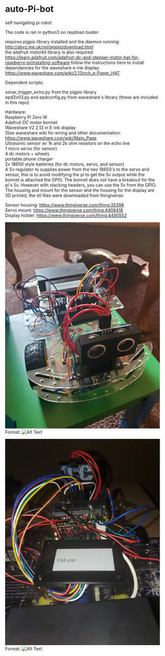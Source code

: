 # auto-Pi-bot
self navigating pi robot

The code is ran in python3 on raspbian buster 

requires pigpio library installed and the daemon running: http://abyz.me.uk/rpi/pigpio/download.html  
the adafruit motorkit library is also required: https://learn.adafruit.com/adafruit-dc-and-stepper-motor-hat-for-raspberry-pi/installing-software
follow the instructions here to install dependancies for the waveshare e-ink display: https://www.waveshare.com/wiki/2.13inch_e-Paper_HAT  


Dependent scripts:     

sonar_trigger_echo.py from the pigpio library  
epd2in13.py and epdconfig.py from waveshare's library 
(these are included in this repo)  

Hardware:  
Raspberry Pi Zero W  
Adafruit DC motor bonnet  
Waveshare V2 2.13 in E-ink display  
(See waveshare wiki for wiring and other documentation: https://www.waveshare.com/wiki/Main_Page  
Ultrasonic sensor w/ 1k and 2k ohm resistors on the echo line  
1 micro servo (for sensor)  
4 dc motors + wheels  
portable phone charger  
2x 18650 style batteries (for dc motors, servo, and sensor)  
A 5v regulator to supplies power from the two 18650's to the servo and sensor, this is to avoid modifying the pi to get the 5v output while the bonnet is attached the GPIO. The bonnet does not have a breakout for the pi's 5v. However with stacking headers, you can use the 5v from the GPIO.  
The housing and mount for the sensor and the housing for the display are 3D printed, the stl files were downloaded from thingiverse:  

Sensor housing: https://www.thingiverse.com/thing:35398  
Servo mount: https://www.thingiverse.com/thing:4408418  
Display holder: https://www.thingiverse.com/thing:4490552

![picture](img/20200628_172526.jpg)
Format: ![Alt Text](url)  

![picture2](img/20200702_212620.jpg)
Format: ![Alt Text](url)
